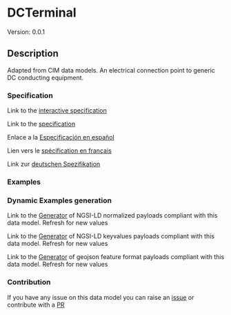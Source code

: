 # DCTerminal
Version: 0.0.1

## Description 

Adapted from CIM data models. An electrical connection point to generic DC conducting equipment.
### Specification

Link to the [interactive specification](https://swagger.lab.fiware.org/?url=https://raw.githubusercontent.com/smart-data-models/dataModel.EnergyCIM/master/DCTerminal/swagger.yaml)

Link to the [specification](https://github.com/smart-data-models/dataModel.EnergyCIM/blob/master/DCTerminal/doc/spec.md)

Enlace a la [Especificación en español](https://github.com/smart-data-models/dataModel.EnergyCIM/blob/master/DCTerminal/doc/spec_ES.md)

Lien vers le [spécification en français](https://github.com/smart-data-models/dataModel.EnergyCIM/blob/master/DCTerminal/doc/spec_FR.md)

Link zur [deutschen Spezifikation](https://github.com/smart-data-models/dataModel.EnergyCIM/blob/master/DCTerminal/doc/spec_DE.md)
### Examples
### Dynamic Examples generation

Link to the [Generator](https://smartdatamodels.org/extra/ngsi-ld_generator.php?schemaUrl=https://raw.githubusercontent.com/smart-data-models/dataModel.EnergyCIM/master/DCTerminal/schema.json&email=info@smartdatamodels.org) of NGSI-LD normalized payloads compliant with this data model. Refresh for new values

Link to the [Generator](https://smartdatamodels.org/extra/ngsi-ld_generator_keyvalues.php?schemaUrl=https://raw.githubusercontent.com/smart-data-models/dataModel.EnergyCIM/master/DCTerminal/schema.json&email=info@smartdatamodels.org) of NGSI-LD keyvalues payloads compliant with this data model. Refresh for new values

Link to the [Generator](https://smartdatamodels.org/extra/geojson_features_generator_v1.0.php?schemaUrl=https://raw.githubusercontent.com/smart-data-models/dataModel.EnergyCIM/master/DCTerminal/schema.json&email=info@smartdatamodels.org) of geojson feature format payloads compliant with this data model. Refresh for new values
### Contribution

 If you have any issue on this data model you can raise an [issue](https://github.com/smart-data-models/dataModel.EnergyCIM/issues)  or contribute with a [PR](https://github.com/smart-data-models/dataModel.EnergyCIM/pulls)